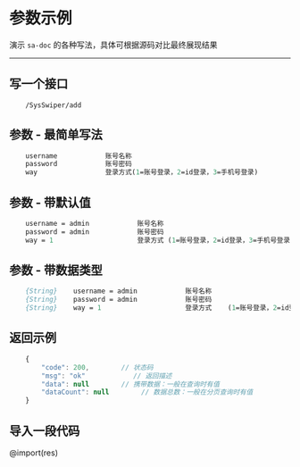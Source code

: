 # 参数示例

演示 `sa-doc` 的各种写法，具体可根据源码对比最终展现结果 

---

## 写一个接口
``` api
	/SysSwiper/add
```
## 参数 - 最简单写法
``` p
	username			账号名称 
	password			账号密码 
	way					登录方式(1=账号登录，2=id登录，3=手机号登录)
```

## 参数 - 带默认值 
``` p
	username = admin			账号名称 
	password = admin			账号密码 
	way = 1						登录方式 (1=账号登录，2=id登录，3=手机号登录)
```

## 参数 - 带数据类型 
``` p
	{String}	username = admin			账号名称 
	{String}	password = admin			账号密码 
	{String}	way = 1						登录方式	(1=账号登录，2=id登录，3=手机号登录)
```

## 返回示例
``` js
	{
		"code": 200,        // 状态码
		"msg": "ok"            // 返回描述
		"data": null        // 携带数据：一般在查询时有值
		"dataCount": null        // 数据总数：一般在分页查询时有值
	}
```

## 导入一段代码
@import(res)